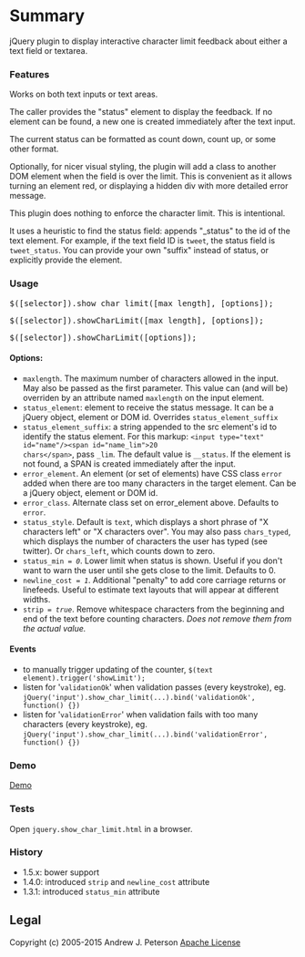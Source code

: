 # Summary

jQuery plugin to display interactive character limit feedback about either 
a text field or textarea.


### Features

Works on both text inputs or text areas.

The caller provides the "status" element to display the feedback. If no element can be found,
a new one is created immediately after the text input.

The current status can be formatted as count down, count up, or some other format.

Optionally, for nicer visual styling, the plugin will add a class to another DOM 
element when the field is over the limit. This is convenient as it allows turning 
an element red, or displaying a hidden div with more detailed error message.

This plugin does nothing to enforce the character limit. This is intentional.

It uses a heuristic to find the status field: appends "_status" to the id of the
text element. For example, if the text field ID is <code>tweet</code>, the status 
field is <code>tweet_status</code>. You can provide your own "suffix" instead 
of status, or explicitly provide the element.

### Usage

<pre>$([selector]).show_char_limit([max_length], [options]);</pre>
<pre>$([selector]).showCharLimit([max_length], [options]);</pre>
<pre>$([selector]).showCharLimit([options]);</pre>

#### Options:

* <code>maxlength</code>. The maximum number of characters allowed in the input. May also be passed as the first parameter. 
  This value can (and will be) overriden by an attribute named <code>maxlength</code> on the input element.
* <code>status_element</code>: element to receive the status message. It can be a jQuery object, 
  element or DOM id. Overrides <code>status_element_suffix</code>
* <code>status_element_suffix</code>: a string appended to the src element's id to 
  identify the status element. For this markup: 
  <code>&lt;input type="text" id="name"/&gt;&lt;span id="name_lim"&gt;20 chars&lt;/span&gt;</code>, 
  pass <code>_lim</code>. The default value is <code>__status</code>. If the element is not found, 
  a SPAN is created immediately after the input.
* <code>error_element</code>. An element (or set of elements) have CSS class <code>error</code> added 
  when there are too many characters in the target element. Can be a jQuery object, element or DOM id.
* <code>error_class</code>. Alternate class set on error_element above. Defaults to <code>error</code>.
* <code>status_style</code>. Default is <code>text</code>, which displays a short phrase of 
  "X characters left" or "X characters over". You may also pass <code>chars_typed</code>, which 
  displays the number of characters the user has typed (see twitter). Or <code>chars_left</code>, 
  which counts down to zero.
* <code>status_min _= 0_</code>. Lower limit when status is shown. Useful if you don't want to 
  warn the user until she gets close to the limit. Defaults to 0.
* <code>newline_cost _= 1_</code>. Additional "penalty" to add core carriage returns or linefeeds. 
  Useful to estimate text layouts that will appear at different widths.
* <code>strip _= true_</code>. Remove whitespace characters from the beginning and end of the 
  text before counting characters. _Does not remove them from the actual value._


#### Events

* to manually trigger updating of the counter, <code>$(text element).trigger('showLimit');</code>
* listen for '<code>validationOk</code>' when validation passes (every keystroke), eg.
  <code>jQuery('input').show_char_limit(...).bind('validationOk', function() {})</code>
* listen for '<code>validationError</code>' when validation fails with too many characters (every keystroke), eg.
  <code>jQuery('input').show_char_limit(...).bind('validationError', function() {})</code>

### Demo

[Demo](http://www.ndpsoftware.com/show_char_limit.php)


### Tests

Open `jquery.show_char_limit.html` in a browser.


### History
* 1.5.x: bower support
* 1.4.0: introduced `strip` and `newline_cost` attribute
* 1.3.1: introduced `status_min` attribute

## Legal

Copyright (c) 2005-2015 Andrew J. Peterson
[Apache License](https://github.com/ndp/show_char_limit/raw/master/LICENSE)

